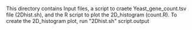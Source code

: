 This directory contains Input files, a script to craete Yeast_gene_count.tsv file (2Dhist.sh), and the R script to plot the 2D_histogram (count.R).
To create the 2D_histogram plot, run  "2Dhist.sh"  script.output
